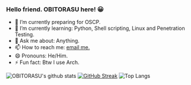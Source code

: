 ### Hello friend. OBITORASU here! 😀



- 🔭 I’m currently preparing for OSCP.
- 🌱 I’m currently learning: Python, Shell scripting, Linux and Penetration Testing.
- 💬 Ask me about: Anything.
- 📫 How to reach me: [email me.](obitogod@protonmail.com)
- 😄 Pronouns: He/Him. 
- ⚡ Fun fact: Btw I use Arch.


![OBITORASU's github stats](https://github-readme-stats.vercel.app/api?username=OBITORASU&show_icons=true&include_all_commits=true&theme=dracula)
[![GitHub Streak](https://github-readme-streak-stats.herokuapp.com/?user=OBITORASU&theme=dracula)](https://github.com/DenverCoder1/github-readme-streak-stats)
![Top Langs](https://github-readme-stats.vercel.app/api/top-langs/?username=OBITORASU&theme=dracula)

